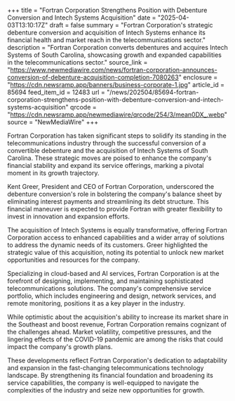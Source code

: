+++
title = "Fortran Corporation Strengthens Position with Debenture Conversion and Intech Systems Acquisition"
date = "2025-04-03T13:10:17Z"
draft = false
summary = "Fortran Corporation's strategic debenture conversion and acquisition of Intech Systems enhance its financial health and market reach in the telecommunications sector."
description = "Fortran Corporation converts debentures and acquires Intech Systems of South Carolina, showcasing growth and expanded capabilities in the telecommunications sector."
source_link = "https://www.newmediawire.com/news/fortran-corporation-announces-conversion-of-debenture-acquisition-completion-7080263"
enclosure = "https://cdn.newsramp.app/banners/business-corporate-1.jpg"
article_id = 85694
feed_item_id = 12483
url = "/news/202504/85694-fortran-corporation-strengthens-position-with-debenture-conversion-and-intech-systems-acquisition"
qrcode = "https://cdn.newsramp.app/newmediawire/qrcode/254/3/mean0DX_.webp"
source = "NewMediaWire"
+++

<p>Fortran Corporation has taken significant steps to solidify its standing in the telecommunications industry through the successful conversion of a convertible debenture and the acquisition of Intech Systems of South Carolina. These strategic moves are poised to enhance the company's financial stability and expand its service offerings, marking a pivotal moment in its growth trajectory.</p><p>Kent Greer, President and CEO of Fortran Corporation, underscored the debenture conversion's role in bolstering the company's balance sheet by eliminating interest payments and streamlining its debt structure. This financial maneuver is expected to provide Fortran with greater flexibility to invest in innovation and expansion efforts.</p><p>The acquisition of Intech Systems is equally transformative, offering Fortran Corporation access to enhanced capabilities and a wider array of solutions to address the dynamic needs of its customers. Greer highlighted the strategic value of this acquisition, noting its potential to unlock new market opportunities and resources for the company.</p><p>Specializing in cloud-based and AI services, Fortran Corporation is at the forefront of designing, implementing, and maintaining sophisticated telecommunications solutions. The company's comprehensive service portfolio, which includes engineering and design, network services, and remote monitoring, positions it as a key player in the industry.</p><p>While optimistic about the acquisition's ability to increase its market share in the Southeast and boost revenue, Fortran Corporation remains cognizant of the challenges ahead. Market volatility, competitive pressures, and the lingering effects of the COVID-19 pandemic are among the risks that could impact the company's growth plans.</p><p>These developments reflect Fortran Corporation's dedication to adaptability and expansion in the fast-changing telecommunications technology landscape. By strengthening its financial foundation and broadening its service capabilities, the company is well-equipped to navigate the complexities of the industry and seize new opportunities for growth.</p>